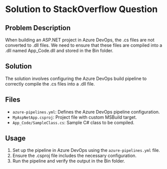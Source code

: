 # Solution to StackOverflow Question

## Problem Description
When building an ASP.NET project in Azure DevOps, the .cs files are not converted to .dll files. We need to ensure that these files are compiled into a .dll named App_Code.dll and stored in the Bin folder.

## Solution
The solution involves configuring the Azure DevOps build pipeline to correctly compile the .cs files into a .dll file.

## Files
- `azure-pipelines.yml`: Defines the Azure DevOps pipeline configuration.
- `MyAspNetApp.csproj`: Project file with custom MSBuild target.
- `App_Code/SampleClass.cs`: Sample C# class to be compiled.

## Usage
1. Set up the pipeline in Azure DevOps using the `azure-pipelines.yml` file.
2. Ensure the .csproj file includes the necessary configuration.
3. Run the pipeline and verify the output in the Bin folder.
